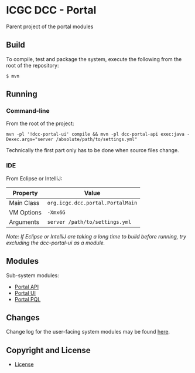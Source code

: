 # ICGC DCC - Portal

Parent project of the portal modules

## Build

To compile, test and package the system, execute the following from the root of the repository:
```
$ mvn
```

## Running

### Command-line

From the root of the project:

```shell
mvn -pl '!dcc-portal-ui' compile && mvn -pl dcc-portal-api exec:java -Dexec.args="server /absolute/path/to/settings.yml"
```

Technically the first part only has to be done when source files change.

### IDE
From Eclipse or IntelliJ:

| Property   | Value                            |
| ---------- | -------------------------------- |
| Main Class | `org.icgc.dcc.portal.PortalMain` |
| VM Options | `-Xmx6G`                         |
| Arguments  | `server /path/to/settings.yml`   |

*Note: If Eclipse or IntelliJ are taking a long time to build before running, try excluding
the dcc-portal-ui as a module.*
    
## Modules

Sub-system modules:

- [Portal API](dcc-portal-api/README.md)
- [Portal UI](dcc-portal-ui/README.md)
- [Portal PQL](dcc-portal-pql/README.md)

## Changes

Change log for the user-facing system modules may be found [here](CHANGES.md).

## Copyright and License

* [License](LICENSE.md)
